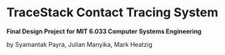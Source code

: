 # TraceStack Contact Tracing System

**Final Design Project for MIT 6.033 Computer Systems Engineering**

by Syamantak Payra, Julian Manyika, Mark Heatzig
